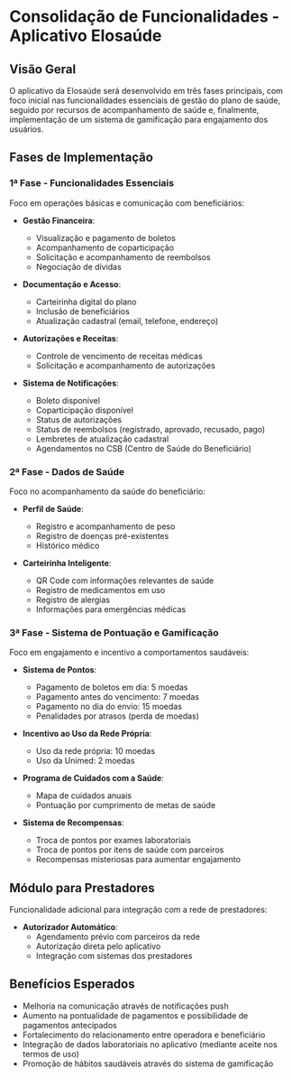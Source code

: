 # Consolidação de Funcionalidades - Aplicativo Elosaúde

## Visão Geral
O aplicativo da Elosaúde será desenvolvido em três fases principais, com foco inicial nas funcionalidades essenciais de gestão do plano de saúde, seguido por recursos de acompanhamento de saúde e, finalmente, implementação de um sistema de gamificação para engajamento dos usuários.

## Fases de Implementação

### 1ª Fase - Funcionalidades Essenciais
Foco em operações básicas e comunicação com beneficiários:

- **Gestão Financeira**:
  - Visualização e pagamento de boletos
  - Acompanhamento de coparticipação
  - Solicitação e acompanhamento de reembolsos
  - Negociação de dívidas

- **Documentação e Acesso**:
  - Carteirinha digital do plano
  - Inclusão de beneficiários
  - Atualização cadastral (email, telefone, endereço)

- **Autorizações e Receitas**:
  - Controle de vencimento de receitas médicas
  - Solicitação e acompanhamento de autorizações

- **Sistema de Notificações**:
  - Boleto disponível
  - Coparticipação disponível
  - Status de autorizações
  - Status de reembolsos (registrado, aprovado, recusado, pago)
  - Lembretes de atualização cadastral
  - Agendamentos no CSB (Centro de Saúde do Beneficiário)

### 2ª Fase - Dados de Saúde
Foco no acompanhamento da saúde do beneficiário:

- **Perfil de Saúde**:
  - Registro e acompanhamento de peso
  - Registro de doenças pré-existentes
  - Histórico médico

- **Carteirinha Inteligente**:
  - QR Code com informações relevantes de saúde
  - Registro de medicamentos em uso
  - Registro de alergias
  - Informações para emergências médicas

### 3ª Fase - Sistema de Pontuação e Gamificação
Foco em engajamento e incentivo a comportamentos saudáveis:

- **Sistema de Pontos**:
  - Pagamento de boletos em dia: 5 moedas
  - Pagamento antes do vencimento: 7 moedas
  - Pagamento no dia do envio: 15 moedas
  - Penalidades por atrasos (perda de moedas)

- **Incentivo ao Uso da Rede Própria**:
  - Uso da rede própria: 10 moedas
  - Uso da Unimed: 2 moedas

- **Programa de Cuidados com a Saúde**:
  - Mapa de cuidados anuais
  - Pontuação por cumprimento de metas de saúde

- **Sistema de Recompensas**:
  - Troca de pontos por exames laboratoriais
  - Troca de pontos por itens de saúde com parceiros
  - Recompensas misteriosas para aumentar engajamento

## Módulo para Prestadores
Funcionalidade adicional para integração com a rede de prestadores:

- **Autorizador Automático**:
  - Agendamento prévio com parceiros da rede
  - Autorização direta pelo aplicativo
  - Integração com sistemas dos prestadores

## Benefícios Esperados

- Melhoria na comunicação através de notificações push
- Aumento na pontualidade de pagamentos e possibilidade de pagamentos antecipados
- Fortalecimento do relacionamento entre operadora e beneficiário
- Integração de dados laboratoriais no aplicativo (mediante aceite nos termos de uso)
- Promoção de hábitos saudáveis através do sistema de gamificação
